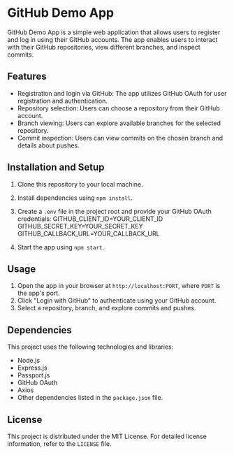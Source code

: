 # GitHub Demo App

GitHub Demo App is a simple web application that allows users to register and log in using their GitHub accounts. The app enables users to interact with their GitHub repositories, view different branches, and inspect commits.

## Features

- Registration and login via GitHub: The app utilizes GitHub OAuth for user registration and authentication.
- Repository selection: Users can choose a repository from their GitHub account.
- Branch viewing: Users can explore available branches for the selected repository.
- Commit inspection: Users can view commits on the chosen branch and details about pushes.

## Installation and Setup

1. Clone this repository to your local machine.
2. Install dependencies using `npm install`.
3. Create a `.env` file in the project root and provide your GitHub OAuth credentials:
GITHUB_CLIENT_ID=YOUR_CLIENT_ID
GITHUB_SECRET_KEY=YOUR_SECRET_KEY
GITHUB_CALLBACK_URL=YOUR_CALLBACK_URL

4. Start the app using `npm start`.

## Usage

1. Open the app in your browser at `http://localhost:PORT`, where `PORT` is the app's port.
2. Click "Login with GitHub" to authenticate using your GitHub account.
3. Select a repository, branch, and explore commits and pushes.

## Dependencies

This project uses the following technologies and libraries:

- Node.js
- Express.js
- Passport.js
- GitHub OAuth
- Axios
- Other dependencies listed in the `package.json` file.

## License

This project is distributed under the MIT License. For detailed license information, refer to the `LICENSE` file.

